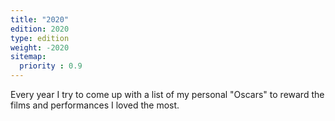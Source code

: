 ```yaml
---
title: "2020"
edition: 2020
type: edition
weight: -2020
sitemap:
  priority : 0.9
---
```

Every year I try to come up with a list of my personal "Oscars" to reward the films and performances I loved the most.